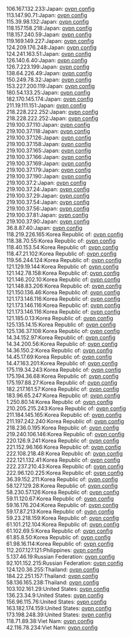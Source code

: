 106.167.132.233:Japan: [ovpn config](vpn/106_167_132_233.ovpn)  
113.147.90.71:Japan: [ovpn config](vpn/113_147_90_71.ovpn)  
115.39.98.132:Japan: [ovpn config](vpn/115_39_98_132.ovpn)  
118.157.158.218:Japan: [ovpn config](vpn/118_157_158_218.ovpn)  
118.157.240.59:Japan: [ovpn config](vpn/118_157_240_59.ovpn)  
119.169.149.227:Japan: [ovpn config](vpn/119_169_149_227.ovpn)  
124.209.176.248:Japan: [ovpn config](vpn/124_209_176_248.ovpn)  
124.241.163.51:Japan: [ovpn config](vpn/124_241_163_51.ovpn)  
126.140.6.40:Japan: [ovpn config](vpn/126_140_6_40.ovpn)  
126.7.223.199:Japan: [ovpn config](vpn/126_7_223_199.ovpn)  
138.64.226.49:Japan: [ovpn config](vpn/138_64_226_49.ovpn)  
150.249.78.32:Japan: [ovpn config](vpn/150_249_78_32.ovpn)  
153.227.200.119:Japan: [ovpn config](vpn/153_227_200_119.ovpn)  
180.54.133.25:Japan: [ovpn config](vpn/180_54_133_25.ovpn)  
182.170.145.174:Japan: [ovpn config](vpn/182_170_145_174.ovpn)  
211.19.111.151:Japan: [ovpn config](vpn/211_19_111_151.ovpn)  
218.228.222.252:Japan: [ovpn config](vpn/218_228_222_252.ovpn)  
218.228.222.252:Japan: [ovpn config](vpn/218_228_222_252.ovpn)  
219.100.37.110:Japan: [ovpn config](vpn/219_100_37_110.ovpn)  
219.100.37.118:Japan: [ovpn config](vpn/219_100_37_118.ovpn)  
219.100.37.126:Japan: [ovpn config](vpn/219_100_37_126.ovpn)  
219.100.37.158:Japan: [ovpn config](vpn/219_100_37_158.ovpn)  
219.100.37.165:Japan: [ovpn config](vpn/219_100_37_165.ovpn)  
219.100.37.166:Japan: [ovpn config](vpn/219_100_37_166.ovpn)  
219.100.37.169:Japan: [ovpn config](vpn/219_100_37_169.ovpn)  
219.100.37.179:Japan: [ovpn config](vpn/219_100_37_179.ovpn)  
219.100.37.190:Japan: [ovpn config](vpn/219_100_37_190.ovpn)  
219.100.37.2:Japan: [ovpn config](vpn/219_100_37_2.ovpn)  
219.100.37.24:Japan: [ovpn config](vpn/219_100_37_24.ovpn)  
219.100.37.29:Japan: [ovpn config](vpn/219_100_37_29.ovpn)  
219.100.37.54:Japan: [ovpn config](vpn/219_100_37_54.ovpn)  
219.100.37.56:Japan: [ovpn config](vpn/219_100_37_56.ovpn)  
219.100.37.81:Japan: [ovpn config](vpn/219_100_37_81.ovpn)  
219.100.37.90:Japan: [ovpn config](vpn/219_100_37_90.ovpn)  
36.8.87.40:Japan: [ovpn config](vpn/36_8_87_40.ovpn)  
118.219.226.165:Korea Republic of: [ovpn config](vpn/118_219_226_165.ovpn)  
118.38.70.55:Korea Republic of: [ovpn config](vpn/118_38_70_55.ovpn)  
118.40.153.54:Korea Republic of: [ovpn config](vpn/118_40_153_54.ovpn)  
118.47.21.102:Korea Republic of: [ovpn config](vpn/118_47_21_102.ovpn)  
119.56.244.124:Korea Republic of: [ovpn config](vpn/119_56_244_124.ovpn)  
121.129.19.144:Korea Republic of: [ovpn config](vpn/121_129_19_144.ovpn)  
121.142.78.158:Korea Republic of: [ovpn config](vpn/121_142_78_158.ovpn)  
121.146.202.10:Korea Republic of: [ovpn config](vpn/121_146_202_10.ovpn)  
121.148.83.206:Korea Republic of: [ovpn config](vpn/121_148_83_206.ovpn)  
121.150.136.46:Korea Republic of: [ovpn config](vpn/121_150_136_46.ovpn)  
121.173.146.116:Korea Republic of: [ovpn config](vpn/121_173_146_116.ovpn)  
121.173.146.116:Korea Republic of: [ovpn config](vpn/121_173_146_116.ovpn)  
121.173.146.116:Korea Republic of: [ovpn config](vpn/121_173_146_116.ovpn)  
121.185.0.13:Korea Republic of: [ovpn config](vpn/121_185_0_13.ovpn)  
125.135.14.15:Korea Republic of: [ovpn config](vpn/125_135_14_15.ovpn)  
125.136.37.108:Korea Republic of: [ovpn config](vpn/125_136_37_108.ovpn)  
14.34.152.97:Korea Republic of: [ovpn config](vpn/14_34_152_97.ovpn)  
14.34.200.56:Korea Republic of: [ovpn config](vpn/14_34_200_56.ovpn)  
14.36.150.2:Korea Republic of: [ovpn config](vpn/14_36_150_2.ovpn)  
14.45.17.69:Korea Republic of: [ovpn config](vpn/14_45_17_69.ovpn)  
14.47.163.201:Korea Republic of: [ovpn config](vpn/14_47_163_201.ovpn)  
175.119.34.243:Korea Republic of: [ovpn config](vpn/175_119_34_243.ovpn)  
175.194.36.68:Korea Republic of: [ovpn config](vpn/175_194_36_68.ovpn)  
175.197.88.27:Korea Republic of: [ovpn config](vpn/175_197_88_27.ovpn)  
182.217.161.57:Korea Republic of: [ovpn config](vpn/182_217_161_57.ovpn)  
183.96.65.247:Korea Republic of: [ovpn config](vpn/183_96_65_247.ovpn)  
1.250.80.14:Korea Republic of: [ovpn config](vpn/1_250_80_14.ovpn)  
210.205.215.243:Korea Republic of: [ovpn config](vpn/210_205_215_243.ovpn)  
211.184.145.165:Korea Republic of: [ovpn config](vpn/211_184_145_165.ovpn)  
211.197.242.240:Korea Republic of: [ovpn config](vpn/211_197_242_240.ovpn)  
218.236.0.195:Korea Republic of: [ovpn config](vpn/218_236_0_195.ovpn)  
219.240.106.146:Korea Republic of: [ovpn config](vpn/219_240_106_146.ovpn)  
220.126.9.241:Korea Republic of: [ovpn config](vpn/220_126_9_241.ovpn)  
221.152.96.166:Korea Republic of: [ovpn config](vpn/221_152_96_166.ovpn)  
222.108.218.48:Korea Republic of: [ovpn config](vpn/222_108_218_48.ovpn)  
222.121.132.41:Korea Republic of: [ovpn config](vpn/222_121_132_41.ovpn)  
222.237.210.43:Korea Republic of: [ovpn config](vpn/222_237_210_43.ovpn)  
222.96.120.225:Korea Republic of: [ovpn config](vpn/222_96_120_225.ovpn)  
36.39.152.211:Korea Republic of: [ovpn config](vpn/36_39_152_211.ovpn)  
58.127.129.28:Korea Republic of: [ovpn config](vpn/58_127_129_28.ovpn)  
58.230.57.126:Korea Republic of: [ovpn config](vpn/58_230_57_126.ovpn)  
59.11.120.67:Korea Republic of: [ovpn config](vpn/59_11_120_67.ovpn)  
59.16.176.204:Korea Republic of: [ovpn config](vpn/59_16_176_204.ovpn)  
59.17.87.213:Korea Republic of: [ovpn config](vpn/59_17_87_213.ovpn)  
59.23.218.159:Korea Republic of: [ovpn config](vpn/59_23_218_159.ovpn)  
61.101.212.104:Korea Republic of: [ovpn config](vpn/61_101_212_104.ovpn)  
61.102.69.5:Korea Republic of: [ovpn config](vpn/61_102_69_5.ovpn)  
61.85.8.50:Korea Republic of: [ovpn config](vpn/61_85_8_50.ovpn)  
61.98.16.114:Korea Republic of: [ovpn config](vpn/61_98_16_114.ovpn)  
112.207.127.121:Philippines: [ovpn config](vpn/112_207_127_121.ovpn)  
5.137.46.19:Russian Federation: [ovpn config](vpn/5_137_46_19.ovpn)  
92.101.152.215:Russian Federation: [ovpn config](vpn/92_101_152_215.ovpn)  
124.120.36.255:Thailand: [ovpn config](vpn/124_120_36_255.ovpn)  
184.22.251.157:Thailand: [ovpn config](vpn/184_22_251_157.ovpn)  
58.136.165.238:Thailand: [ovpn config](vpn/58_136_165_238.ovpn)  
103.102.161.29:United States: [ovpn config](vpn/103_102_161_29.ovpn)  
136.23.34.9:United States: [ovpn config](vpn/136_23_34_9.ovpn)  
156.96.115.76:United States: [ovpn config](vpn/156_96_115_76.ovpn)  
163.182.174.159:United States: [ovpn config](vpn/163_182_174_159.ovpn)  
173.198.248.39:United States: [ovpn config](vpn/173_198_248_39.ovpn)  
118.71.89.38:Viet Nam: [ovpn config](vpn/118_71_89_38.ovpn)  
42.116.78.234:Viet Nam: [ovpn config](vpn/42_116_78_234.ovpn)  
